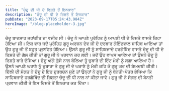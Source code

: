 ```yaml
---
title: "ਚੰਦੂ ਦੀ ਧੀ ਦੇ ਰਿਸ਼ਤੇ ਤੋਂ ਇਨਕਾਰ"
description: "ਚੰਦੂ ਦੀ ਧੀ ਦੇ ਰਿਸ਼ਤੇ ਤੋਂ ਇਨਕਾਰ"
pubDate: "2023-09-17T05:24:43.984Z"
heroImage: "/blog-placeholder-3.jpg"
---
```


ਚੰਦੂ ਬਾਦਸ਼ਾਹ ਜਹਾਂਗੀਰ ਦਾ ਵਜੀਰ ਸੀ। ਚੰਦੂ ਨੇ ਆਪਣੇ ਪੁਰੋਹਿਤ ਨੂੰ ਆਪਣੀ ਧੀ ਦੇ ਰਿਸ਼ਤੇ ਵਾਸਤੇ ਕਿਹਾ ਹੋਇਆ ਸੀ। ਇਕ ਵਾਰ ਜਦੋਂ ਪੁਰੋਹਿਤ ਗੁਰੂ ਅਰਜਨ ਦੇਵ ਜੀ  ਦੇ ਦਰਬਾਰ ਗੋਇੰਦਵਾਲ ਸਾਹਿਬ ਆਇਆ ਤਾਂ ਉਹ ਗੁਰੂ ਜੀ ਤੋਂ ਬਹੁਤ ਪ੍ਭਾਵਿਤ ਹੋਇਆ। ਉਸਨੇ ਗੁਰੂ ਜੀ ਨੂੰ ਸਾਹਿਬਜਾਦੇ ਹਰਗੋਬਿੰਦ ਵਾਸਤੇ ਚੰਦੂ ਦੀ ਧੀ ਦੇ ਰਿਸ਼ਤੇ ਦੀ ਗੱਲ ਕੀਤੀ ਤਾਂ ਗੁਰੂ ਜੀ ਨੇ ਪਰਵਾਨ ਕਰ ਲਈ। ਜਦੋਂ ਉਹ ਵਾਪਸ ਆਇਆ ਤਾਂ ਉਸਨੇ ਚੰਦੂ ਨੂੰ ਰਿਸ਼ਤੇ ਬਾਰੇ ਦੱਸਿਆ। ਚੰਦੂ ਅੱਗੋ ਗੁੱਸੇ ਨਾਲ ਬੋਲਿਆ ਤੂੰ ਚੁਬਾਰੇ ਦੀ ਇੱਟ ਮੋਰੀ ਨੂੰ ਲਗਾ ਆਇਆ ਹੈ। ਉਸਨੇ ਆਪਣੇ ਘਰਾਣੇ ਨੂੰ ਚੁਬਾਰਾ ਤੇ ਗੁਰੂ ਜੀ ਦੇ ਘਰਾਣੇ ਨੂੰ ਮੋਰੀ ਕਹਿ ਕੇ ਗੁਰੂ ਘਰ ਦੀ ਬੇਅਦਬੀ ਕੀਤੀ। ਦਿੱਲੀ ਦੀ ਸੰਗਤ ਨੇ ਚੰਦੂ ਦੇ ਇਹ ਦੁਰਬਚਨ ਸੁਣੇ ਤਾਂ ਉਨ੍ਹਾਂ ਨੇ ਗੁਰੂ ਜੀ ਨੂੰ ਬੇਨਤੀ-ਪੱਤਰ ਭੇਜਿਆ ਕਿ ਸਾਹਿਬਜਾਦੇ ਹਰਗੋਬਿੰਦ ਦੀ ਰਿਸ਼ਤਾ ਚੰਦੂ ਦੀ ਧੀ ਨਾਲ ਨਾਂ ਕੀਤਾ ਜਾਵੇ। ਗੁਰੂ ਜੀ ਨੇ ਸੰਗਤ ਦੀ ਬੇਨਤੀ ਪ੍ਰਵਾਨ ਕੀਤੀ ਤੇ ਇਸ ਰਿਸ਼ਤੇ ਤੋਂ ਇਨਕਾਰ ਕਰ ਦਿੱਤਾ।

